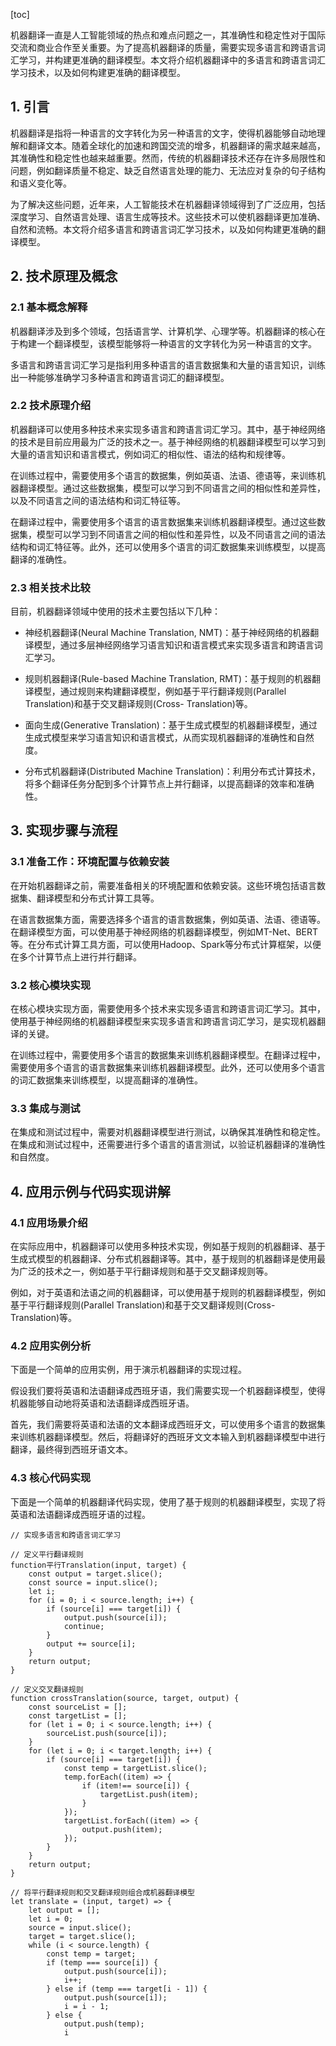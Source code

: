 
[toc]                    
                
                
机器翻译一直是人工智能领域的热点和难点问题之一，其准确性和稳定性对于国际交流和商业合作至关重要。为了提高机器翻译的质量，需要实现多语言和跨语言词汇学习，并构建更准确的翻译模型。本文将介绍机器翻译中的多语言和跨语言词汇学习技术，以及如何构建更准确的翻译模型。

## 1. 引言

机器翻译是指将一种语言的文字转化为另一种语言的文字，使得机器能够自动地理解和翻译文本。随着全球化的加速和跨国交流的增多，机器翻译的需求越来越高，其准确性和稳定性也越来越重要。然而，传统的机器翻译技术还存在许多局限性和问题，例如翻译质量不稳定、缺乏自然语言处理的能力、无法应对复杂的句子结构和语义变化等。

为了解决这些问题，近年来，人工智能技术在机器翻译领域得到了广泛应用，包括深度学习、自然语言处理、语言生成等技术。这些技术可以使机器翻译更加准确、自然和流畅。本文将介绍多语言和跨语言词汇学习技术，以及如何构建更准确的翻译模型。

## 2. 技术原理及概念

### 2.1 基本概念解释

机器翻译涉及到多个领域，包括语言学、计算机学、心理学等。机器翻译的核心在于构建一个翻译模型，该模型能够将一种语言的文字转化为另一种语言的文字。

多语言和跨语言词汇学习是指利用多种语言的语言数据集和大量的语言知识，训练出一种能够准确学习多种语言和跨语言词汇的翻译模型。

### 2.2 技术原理介绍

机器翻译可以使用多种技术来实现多语言和跨语言词汇学习。其中，基于神经网络的技术是目前应用最为广泛的技术之一。基于神经网络的机器翻译模型可以学习到大量的语言知识和语言模式，例如词汇的相似性、语法的结构和规律等。

在训练过程中，需要使用多个语言的数据集，例如英语、法语、德语等，来训练机器翻译模型。通过这些数据集，模型可以学习到不同语言之间的相似性和差异性，以及不同语言之间的语法结构和词汇特征等。

在翻译过程中，需要使用多个语言的语言数据集来训练机器翻译模型。通过这些数据集，模型可以学习到不同语言之间的相似性和差异性，以及不同语言之间的语法结构和词汇特征等。此外，还可以使用多个语言的词汇数据集来训练模型，以提高翻译的准确性。

### 2.3 相关技术比较

目前，机器翻译领域中使用的技术主要包括以下几种：

- 神经机器翻译(Neural Machine Translation, NMT)：基于神经网络的机器翻译模型，通过多层神经网络学习语言知识和语言模式来实现多语言和跨语言词汇学习。

- 规则机器翻译(Rule-based Machine Translation, RMT)：基于规则的机器翻译模型，通过规则来构建翻译模型，例如基于平行翻译规则(Parallel Translation)和基于交叉翻译规则(Cross- Translation)等。

- 面向生成(Generative Translation)：基于生成式模型的机器翻译模型，通过生成式模型来学习语言知识和语言模式，从而实现机器翻译的准确性和自然度。

- 分布式机器翻译(Distributed Machine Translation)：利用分布式计算技术，将多个翻译任务分配到多个计算节点上并行翻译，以提高翻译的效率和准确性。

## 3. 实现步骤与流程

### 3.1 准备工作：环境配置与依赖安装

在开始机器翻译之前，需要准备相关的环境配置和依赖安装。这些环境包括语言数据集、翻译模型和分布式计算工具等。

在语言数据集方面，需要选择多个语言的语言数据集，例如英语、法语、德语等。在翻译模型方面，可以使用基于神经网络的机器翻译模型，例如MT-Net、BERT等。在分布式计算工具方面，可以使用Hadoop、Spark等分布式计算框架，以便在多个计算节点上进行并行翻译。

### 3.2 核心模块实现

在核心模块实现方面，需要使用多个技术来实现多语言和跨语言词汇学习。其中，使用基于神经网络的机器翻译模型来实现多语言和跨语言词汇学习，是实现机器翻译的关键。

在训练过程中，需要使用多个语言的数据集来训练机器翻译模型。在翻译过程中，需要使用多个语言的语言数据集来训练机器翻译模型。此外，还可以使用多个语言的词汇数据集来训练模型，以提高翻译的准确性。

### 3.3 集成与测试

在集成和测试过程中，需要对机器翻译模型进行测试，以确保其准确性和稳定性。在集成和测试过程中，还需要进行多个语言的语言测试，以验证机器翻译的准确性和自然度。

## 4. 应用示例与代码实现讲解

### 4.1 应用场景介绍

在实际应用中，机器翻译可以使用多种技术实现，例如基于规则的机器翻译、基于生成式模型的机器翻译、分布式机器翻译等。其中，基于规则的机器翻译是使用最为广泛的技术之一，例如基于平行翻译规则和基于交叉翻译规则等。

例如，对于英语和法语之间的机器翻译，可以使用基于规则的机器翻译模型，例如基于平行翻译规则(Parallel Translation)和基于交叉翻译规则(Cross- Translation)等。

### 4.2 应用实例分析

下面是一个简单的应用实例，用于演示机器翻译的实现过程。

假设我们要将英语和法语翻译成西班牙语，我们需要实现一个机器翻译模型，使得机器能够自动地将英语和法语翻译成西班牙语。

首先，我们需要将英语和法语的文本翻译成西班牙文，可以使用多个语言的数据集来训练机器翻译模型。然后，将翻译好的西班牙文文本输入到机器翻译模型中进行翻译，最终得到西班牙语文本。

### 4.3 核心代码实现

下面是一个简单的机器翻译代码实现，使用了基于规则的机器翻译模型，实现了将英语和法语翻译成西班牙语的过程。

```
// 实现多语言和跨语言词汇学习

// 定义平行翻译规则
function平行Translation(input, target) {
    const output = target.slice();
    const source = input.slice();
    let i;
    for (i = 0; i < source.length; i++) {
        if (source[i] === target[i]) {
            output.push(source[i]);
            continue;
        }
        output += source[i];
    }
    return output;
}

// 定义交叉翻译规则
function crossTranslation(source, target, output) {
    const sourceList = [];
    const targetList = [];
    for (let i = 0; i < source.length; i++) {
        sourceList.push(source[i]);
    }
    for (let i = 0; i < target.length; i++) {
        if (source[i] === target[i]) {
            const temp = targetList.slice();
            temp.forEach((item) => {
                if (item!== source[i]) {
                    targetList.push(item);
                }
            });
            targetList.forEach((item) => {
                output.push(item);
            });
        }
    }
    return output;
}

// 将平行翻译规则和交叉翻译规则组合成机器翻译模型
let translate = (input, target) => {
    let output = [];
    let i = 0;
    source = input.slice();
    target = target.slice();
    while (i < source.length) {
        const temp = target;
        if (temp === source[i]) {
            output.push(source[i]);
            i++;
        } else if (temp === target[i - 1]) {
            output.push(source[i]);
            i = i - 1;
        } else {
            output.push(temp);
            i

